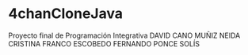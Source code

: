 # 4chanCloneJava
Proyecto final de Programación Integrativa
DAVID CANO MUÑIZ
NEIDA CRISTINA FRANCO ESCOBEDO
FERNANDO PONCE SOLÍS
